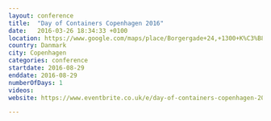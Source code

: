 ```yaml
---
layout: conference
title:  "Day of Containers Copenhagen 2016"
date:   2016-03-26 18:34:33 +0100
location: https://www.google.com/maps/place/Borgergade+24,+1300+K%C3%B8benhavn,+Danmark/@55.6846523,12.5838984,17z/data=!3m1!4b1!4m2!3m1!1s0x46525318e0724d83:0x4221caf0554c6798?hl=da-DK
country: Danmark
city: Copenhagen
categories: conference
startdate: 2016-08-29
enddate: 2016-08-29
numberOfDays: 1
videos:
website: https://www.eventbrite.co.uk/e/day-of-containers-copenhagen-2016-tickets-20856339874

---
```

